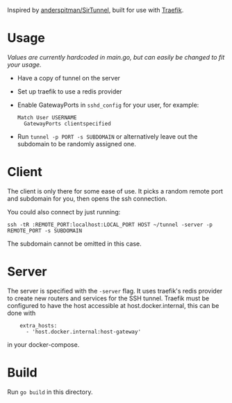 Inspired by [anderspitman/SirTunnel](https://github.com/anderspitman/SirTunnel), built for use with [Traefik](https://github.com/traefik/traefik/).

# Usage

_Values are currently hardcoded in main.go, but can easily be changed to fit your usage._

* Have a copy of tunnel on the server
* Set up traefik to use a redis provider
* Enable GatewayPorts in `sshd_config` for your user, for example:

    ```
    Match User USERNAME
      GatewayPorts clientspecified
    ```

* Run `tunnel -p PORT -s SUBDOMAIN` or alternatively leave out the subdomain to be randomly assigned one.

# Client

The client is only there for some ease of use. It picks a random remote port and subdomain for you,
then opens the ssh connection.

You could also connect by just running:

```
ssh -tR :REMOTE_PORT:localhost:LOCAL_PORT HOST ~/tunnel -server -p REMOTE_PORT -s SUBDOMAIN
```

The subdomain cannot be omitted in this case.

# Server

The server is specified with the `-server` flag. It uses traefik's redis provider to create new
routers and services for the SSH tunnel. Traefik must be configured to have the host accessible
at host.docker.internal, this can be done with

```
    extra_hosts:
      - 'host.docker.internal:host-gateway'
```

in your docker-compose.

# Build

Run `go build` in this directory.
